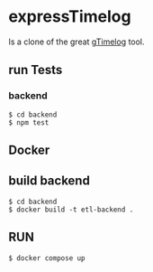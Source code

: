 # expressTimelog

Is a clone of the great [gTimelog](https://gtimelog.org) tool.

## run Tests

### backend

```
$ cd backend
$ npm test
```

## Docker

## build backend

```
$ cd backend
$ docker build -t etl-backend .
```

## RUN

```
$ docker compose up
```